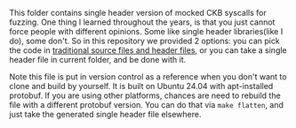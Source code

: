 This folder contains single header version of mocked CKB syscalls for fuzzing. One thing I learned throughout the years, is that you just cannot force people with different opinions. Some like single header libraries(like I do), some don't. So in this repository we provided 2 options: you can pick the code in [traditional source files and header files](../mock_syscalls), or you can take a single header file in current folder, and be done with it.

Note this file is put in version control as a reference when you don't want to clone and build by yourself. It is built on Ubuntu 24.04 with apt-installed protobuf. If you are using other platforms, chances are need to rebuild the file with a different protobuf version. You can do that via `make flatten`, and just take the generated single header file elsewhere.
